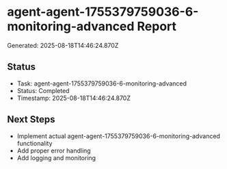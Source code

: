 # agent-agent-1755379759036-6-monitoring-advanced Report

Generated: 2025-08-18T14:46:24.870Z

## Status
- Task: agent-agent-1755379759036-6-monitoring-advanced
- Status: Completed
- Timestamp: 2025-08-18T14:46:24.870Z

## Next Steps
- Implement actual agent-agent-1755379759036-6-monitoring-advanced functionality
- Add proper error handling
- Add logging and monitoring
